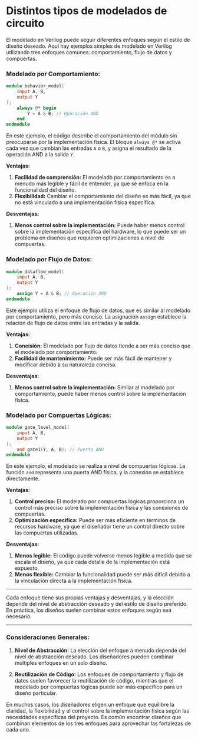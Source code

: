 # Distintos tipos de modelados de circuito

El modelado en Verilog puede seguir diferentes enfoques según el estilo de diseño deseado. Aquí hay ejemplos simples de modelado en Verilog utilizando tres enfoques comunes: comportamiento, flujo de datos y compuertas.

### Modelado por Comportamiento:

```verilog
module behavior_model(
    input A, B,
    output Y
);
    always @* begin
        Y = A & B; // Operación AND
    end
endmodule
```

En este ejemplo, el código describe el comportamiento del módulo sin preocuparse por la implementación física. El bloque `always @*` se activa cada vez que cambian las entradas `A` o `B`, y asigna el resultado de la operación AND a la salida `Y`.

**Ventajas:**
1. **Facilidad de comprensión:** El modelado por comportamiento es a menudo más legible y fácil de entender, ya que se enfoca en la funcionalidad del diseño.
2. **Flexibilidad:** Cambiar el comportamiento del diseño es más fácil, ya que no está vinculado a una implementación física específica.

**Desventajas:**
1. **Menos control sobre la implementación:** Puede haber menos control sobre la implementación específica del hardware, lo que puede ser un problema en diseños que requieren optimizaciones a nivel de compuertas.

### Modelado por Flujo de Datos:

```verilog
module dataflow_model(
    input A, B,
    output Y
);
    assign Y = A & B; // Operación AND
endmodule
```

Este ejemplo utiliza el enfoque de flujo de datos, que es similar al modelado por comportamiento, pero más conciso. La asignación `assign` establece la relación de flujo de datos entre las entradas y la salida.

**Ventajas:**
1. **Concisión:** El modelado por flujo de datos tiende a ser más conciso que el modelado por comportamiento.
2. **Facilidad de mantenimiento:** Puede ser más fácil de mantener y modificar debido a su naturaleza concisa.

**Desventajas:**
1. **Menos control sobre la implementación:** Similar al modelado por comportamiento, puede haber menos control sobre la implementación física.

### Modelado por Compuertas Lógicas:

```verilog
module gate_level_model(
    input A, B,
    output Y
);
    and gate1(Y, A, B); // Puerta AND
endmodule
```

En este ejemplo, el modelado se realiza a nivel de compuertas lógicas. La función `and` representa una puerta AND física, y la conexión se establece directamente.

**Ventajas:**
1. **Control preciso:** El modelado por compuertas lógicas proporciona un control más preciso sobre la implementación física y las conexiones de compuertas.
2. **Optimización específica:** Puede ser más eficiente en términos de recursos hardware, ya que el diseñador tiene un control directo sobre las compuertas utilizadas.

**Desventajas:**
1. **Menos legible:** El código puede volverse menos legible a medida que se escala el diseño, ya que cada detalle de la implementación está expuesto.
2. **Menos flexible:** Cambiar la funcionalidad puede ser más difícil debido a la vinculación directa a la implementación física.


---
Cada enfoque tiene sus propias ventajas y desventajas, y la elección depende del nivel de abstracción deseado y del estilo de diseño preferido. En práctica, los diseños suelen combinar estos enfoques según sea necesario.

---


### Consideraciones Generales:

1. **Nivel de Abstracción:** La elección del enfoque a menudo depende del nivel de abstracción deseado. Los diseñadores pueden combinar múltiples enfoques en un solo diseño.

2. **Reutilización de Código:** Los enfoques de comportamiento y flujo de datos suelen favorecer la reutilización de código, mientras que el modelado por compuertas lógicas puede ser más específico para un diseño particular.

En muchos casos, los diseñadores eligen un enfoque que equilibre la claridad, la flexibilidad y el control sobre la implementación física según las necesidades específicas del proyecto. Es común encontrar diseños que combinan elementos de los tres enfoques para aprovechar las fortalezas de cada uno.